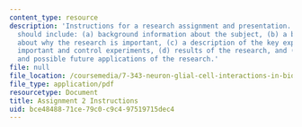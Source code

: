 ```yaml
---
content_type: resource
description: 'Instructions for a research assignment and presentation. The presentation
  should include: (a) background information about the subject, (b) a brief statement
  about why the research is important, (c) a description of the key experiment, the
  important and control experiments, (d) results of the research, and (e) conclusions
  and possible future applications of the research.'
file: null
file_location: /coursemedia/7-343-neuron-glial-cell-interactions-in-biology-and-disease-spring-2007/bce4848871ce79c0c9c497519715dec4_assignment2inst.pdf
file_type: application/pdf
resourcetype: Document
title: Assignment 2 Instructions
uid: bce48488-71ce-79c0-c9c4-97519715dec4
---
```

